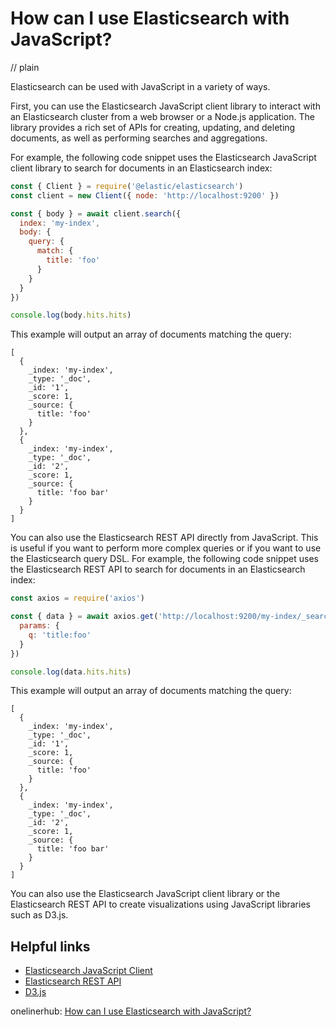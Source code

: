 # How can I use Elasticsearch with JavaScript?
// plain

Elasticsearch can be used with JavaScript in a variety of ways.

First, you can use the Elasticsearch JavaScript client library to interact with an Elasticsearch cluster from a web browser or a Node.js application. The library provides a rich set of APIs for creating, updating, and deleting documents, as well as performing searches and aggregations.

For example, the following code snippet uses the Elasticsearch JavaScript client library to search for documents in an Elasticsearch index:

```javascript
const { Client } = require('@elastic/elasticsearch')
const client = new Client({ node: 'http://localhost:9200' })

const { body } = await client.search({
  index: 'my-index',
  body: {
    query: {
      match: {
        title: 'foo'
      }
    }
  }
})

console.log(body.hits.hits)
```

This example will output an array of documents matching the query:

```
[
  {
    _index: 'my-index',
    _type: '_doc',
    _id: '1',
    _score: 1,
    _source: {
      title: 'foo'
    }
  },
  {
    _index: 'my-index',
    _type: '_doc',
    _id: '2',
    _score: 1,
    _source: {
      title: 'foo bar'
    }
  }
]
```

You can also use the Elasticsearch REST API directly from JavaScript. This is useful if you want to perform more complex queries or if you want to use the Elasticsearch query DSL. For example, the following code snippet uses the Elasticsearch REST API to search for documents in an Elasticsearch index:

```javascript
const axios = require('axios')

const { data } = await axios.get('http://localhost:9200/my-index/_search', {
  params: {
    q: 'title:foo'
  }
})

console.log(data.hits.hits)
```

This example will output an array of documents matching the query:

```
[
  {
    _index: 'my-index',
    _type: '_doc',
    _id: '1',
    _score: 1,
    _source: {
      title: 'foo'
    }
  },
  {
    _index: 'my-index',
    _type: '_doc',
    _id: '2',
    _score: 1,
    _source: {
      title: 'foo bar'
    }
  }
]
```

You can also use the Elasticsearch JavaScript client library or the Elasticsearch REST API to create visualizations using JavaScript libraries such as D3.js.

## Helpful links

- [Elasticsearch JavaScript Client](https://www.elastic.co/guide/en/elasticsearch/client/javascript-api/current/index.html)
- [Elasticsearch REST API](https://www.elastic.co/guide/en/elasticsearch/reference/current/index.html)
- [D3.js](https://d3js.org/)

onelinerhub: [How can I use Elasticsearch with JavaScript?](https://onelinerhub.com/elasticsearch/how-can-i-use-elasticsearch-with-javascript)